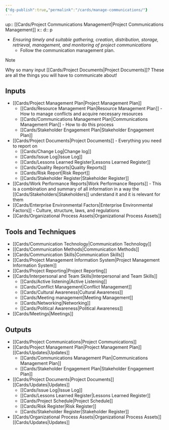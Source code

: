 ```yaml
---
{"dg-publish":true,"permalink":"/cards/manage-communications/"}
---
```


up:: [[Cards/Project Communications Management\|Project Communications Management]] 
x:: 
d:: p

- ﻿﻿*Ensuring timely and suitable gathering, creation, distribution, storage, retrieval, management, and monitoring of project communications*
	- ﻿﻿Follow the communication management plan.

> [!Note]
> Why so many input [[Cards/Project Documents\|Project Documents]]? These are all the things you will have to communicate about! 

## Inputs
- [[Cards/Project Management Plan\|Project Management Plan]]
	- [[Cards/Resource Management Plan\|Resource Management Plan]] - How to manage conflicts and acquire necessary resources 
	- [[Cards/Communications Management Plan\|Communications Management Plan]] - How to do this process
	- [[Cards/Stakeholder Engagement Plan\|Stakeholder Engagement Plan]]
- [[Cards/Project Documents\|Project Documents]] - Everything you need to report on 
	- [[Cards/Change Log\|Change log]]
	- [[Cards/Issue Log\|Issue Log]]
	- [[Cards/Lessons Learned Register\|Lessons Learned Register]]
	- [[Cards/Quality Reports\|Quality Reports]]
	- [[Cards/Risk Report\|Risk Report]]
	- [[Cards/Stakeholder Register\|Stakeholder Register]]
- [[Cards/Work Performance Reports\|Work Performance Reports]] - This is a combination and summary of all information in a way the [[Cards/Stakeholders\|Stakeholders]] understand it and it is relevant for them 
- [[Cards/Enterprise Environmental Factors\|Enterprise Environmental Factors]] - Culture, structure, laws, and regulations 
- [[Cards/Organizational Process Assets\|Organizational Process Assets]]

## Tools and Techniques
- [[Cards/Communication Technology\|Communication Technology]]
- [[Cards/Communication Methods\|Communication Methods]]
- [[Cards/Communication Skills\|Communication Skills]]
- [[Cards/Project Management Information System\|Project Management Information System]]
- [[Cards/Project Reporting\|Project Reporting]]
- [[Cards/Interpersonal and Team Skills\|Interpersonal and Team Skills]]
	- [[Cards/Active listening\|Active Listening]]
	- [[Cards/Conflict Management\|Conflict Management]]
	- [[Cards/Cultural Awareness\|Cultural Awareness]]
	- [[Cards/Meeting management\|Meeting Management]]
	- [[Cards/Networking\|Networking]]
	- [[Cards/Political Awareness\|Political Awareness]]
- [[Cards/Meetings\|Meetings]]

## Outputs
- [[Cards/Project Communications\|Project Communications]]
- [[Cards/Project Management Plan\|Project Management Plan]] [[Cards/Updates\|Updates]]
	- [[Cards/Communications Management Plan\|Communications Management Plan]]
	- [[Cards/Stakeholder Engagement Plan\|Stakeholder Engagement Plan]]
- [[Cards/Project Documents\|Project Documents]] [[Cards/Updates\|Updates]]
	- [[Cards/Issue Log\|Issue Log]]
	- [[Cards/Lessons Learned Register\|Lessons Learned Register]]
	- [[Cards/Project Schedule\|Project Schedule]]
	- [[Cards/Risk Register\|Risk Register]]
	- [[Cards/Stakeholder Register\|Stakeholder Register]]
- [[Cards/Organizational Process Assets\|Organizational Process Assets]] [[Cards/Updates\|Updates]]